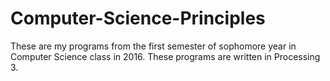 # Computer-Science-Principles
These are my programs from the first semester of sophomore year in Computer Science class in 2016. These programs are written in Processing 3.
